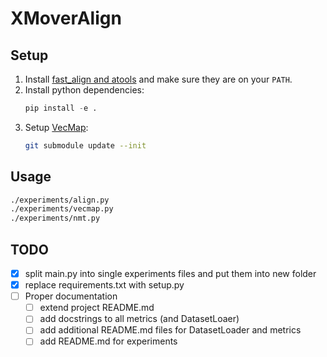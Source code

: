 # XMoverAlign

## Setup

1. Install [fast\_align and atools](https://github.com/clab/fast_align) and make sure they are on your `PATH`.
2. Install python dependencies:
   ```python
   pip install -e .
   ```
2. Setup [VecMap](https://github.com/artetxem/vecmap):
   ```sh
   git submodule update --init
   ```

## Usage

```sh
./experiments/align.py
./experiments/vecmap.py
./experiments/nmt.py
```

## TODO
- [x] split main.py into single experiments files and put them into new folder
- [x] replace requirements.txt with setup.py
- [ ] Proper documentation
  - [ ] extend project README.md
  - [ ] add docstrings to all metrics (and DatasetLoaer)
  - [ ] add additional README.md files for DatasetLoader and metrics
  - [ ] add README.md for experiments

